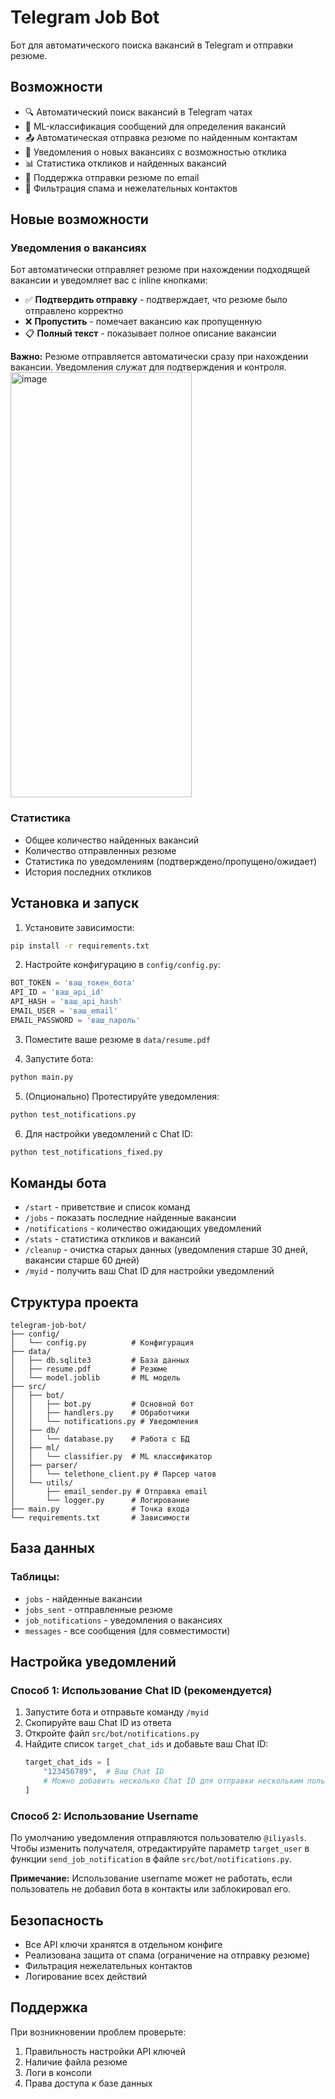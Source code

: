 # Telegram Job Bot

Бот для автоматического поиска вакансий в Telegram и отправки резюме.

## Возможности

- 🔍 Автоматический поиск вакансий в Telegram чатах
- 🤖 ML-классификация сообщений для определения вакансий
- 📤 Автоматическая отправка резюме по найденным контактам
- 📨 Уведомления о новых вакансиях с возможностью отклика
- 📊 Статистика откликов и найденных вакансий
- 📧 Поддержка отправки резюме по email
- 🚫 Фильтрация спама и нежелательных контактов

## Новые возможности

### Уведомления о вакансиях
Бот автоматически отправляет резюме при нахождении подходящей вакансии и уведомляет вас с inline кнопками:
- ✅ **Подтвердить отправку** - подтверждает, что резюме было отправлено корректно
- ❌ **Пропустить** - помечает вакансию как пропущенную
- 📋 **Полный текст** - показывает полное описание вакансии

**Важно:** Резюме отправляется автоматически сразу при нахождении вакансии. Уведомления служат для подтверждения и контроля.
<img width="290" height="680" alt="image" src="https://github.com/user-attachments/assets/c2f99097-ace9-4bd1-a88e-de90f51d53b3" />

### Статистика
- Общее количество найденных вакансий
- Количество отправленных резюме
- Статистика по уведомлениям (подтверждено/пропущено/ожидает)
- История последних откликов

## Установка и запуск

1. Установите зависимости:
```bash
pip install -r requirements.txt
```

2. Настройте конфигурацию в `config/config.py`:
```python
BOT_TOKEN = 'ваш_токен_бота'
API_ID = 'ваш_api_id'
API_HASH = 'ваш_api_hash'
EMAIL_USER = 'ваш_email'
EMAIL_PASSWORD = 'ваш_пароль'
```

3. Поместите ваше резюме в `data/resume.pdf`

4. Запустите бота:
```bash
python main.py
```

5. (Опционально) Протестируйте уведомления:
```bash
python test_notifications.py
```

6. Для настройки уведомлений с Chat ID:
```bash
python test_notifications_fixed.py
```

## Команды бота

- `/start` - приветствие и список команд
- `/jobs` - показать последние найденные вакансии
- `/notifications` - количество ожидающих уведомлений
- `/stats` - статистика откликов и вакансий
- `/cleanup` - очистка старых данных (уведомления старше 30 дней, вакансии старше 60 дней)
- `/myid` - получить ваш Chat ID для настройки уведомлений

## Структура проекта

```
telegram-job-bot/
├── config/
│   └── config.py          # Конфигурация
├── data/
│   ├── db.sqlite3         # База данных
│   ├── resume.pdf         # Резюме
│   └── model.joblib       # ML модель
├── src/
│   ├── bot/
│   │   ├── bot.py         # Основной бот
│   │   ├── handlers.py    # Обработчики
│   │   └── notifications.py # Уведомления
│   ├── db/
│   │   └── database.py    # Работа с БД
│   ├── ml/
│   │   └── classifier.py  # ML классификатор
│   ├── parser/
│   │   └── telethone_client.py # Парсер чатов
│   └── utils/
│       ├── email_sender.py # Отправка email
│       └── logger.py      # Логирование
├── main.py                # Точка входа
└── requirements.txt       # Зависимости
```

## База данных

### Таблицы:
- `jobs` - найденные вакансии
- `jobs_sent` - отправленные резюме
- `job_notifications` - уведомления о вакансиях
- `messages` - все сообщения (для совместимости)

## Настройка уведомлений

### Способ 1: Использование Chat ID (рекомендуется)

1. Запустите бота и отправьте команду `/myid`
2. Скопируйте ваш Chat ID из ответа
3. Откройте файл `src/bot/notifications.py`
4. Найдите список `target_chat_ids` и добавьте ваш Chat ID:
   ```python
   target_chat_ids = [
       "123456789",  # Ваш Chat ID
       # Можно добавить несколько Chat ID для отправки нескольким пользователям
   ]
   ```

### Способ 2: Использование Username

По умолчанию уведомления отправляются пользователю `@iliyasls`. 
Чтобы изменить получателя, отредактируйте параметр `target_user` в функции `send_job_notification` в файле `src/bot/notifications.py`.

**Примечание:** Использование username может не работать, если пользователь не добавил бота в контакты или заблокировал его.

## Безопасность

- Все API ключи хранятся в отдельном конфиге
- Реализована защита от спама (ограничение на отправку резюме)
- Фильтрация нежелательных контактов
- Логирование всех действий

## Поддержка

При возникновении проблем проверьте:
1. Правильность настройки API ключей
2. Наличие файла резюме
3. Логи в консоли
4. Права доступа к базе данных
